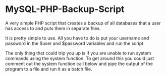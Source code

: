 MySQL-PHP-Backup-Script
=======================

A very simple PHP script that creates a backup of all databases that a user
has access to and puts them in separate files.

It is pretty simple to use. All you have to do is put your username and 
password in the $user and $password variables and run the script.

The only thing that could trip you up is if you are unable to run system
commands using the system function. To get around this you could just 
comment out the system function call below and pipe the output of the 
program to a file and run it as a batch file.